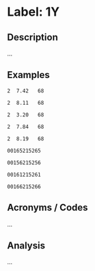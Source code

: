 # Label: 1Y

## Description

...

## Examples

```
2  7.42   68
```

```
2  8.11   68
```

```
2  3.20   68
```

```
2  7.84   68
```

```
2  8.19   68
```

```
00165215265
```

```
00156215256
```

```
00161215261
```

```
00166215266
```

## Acronyms / Codes

...

## Analysis

...
